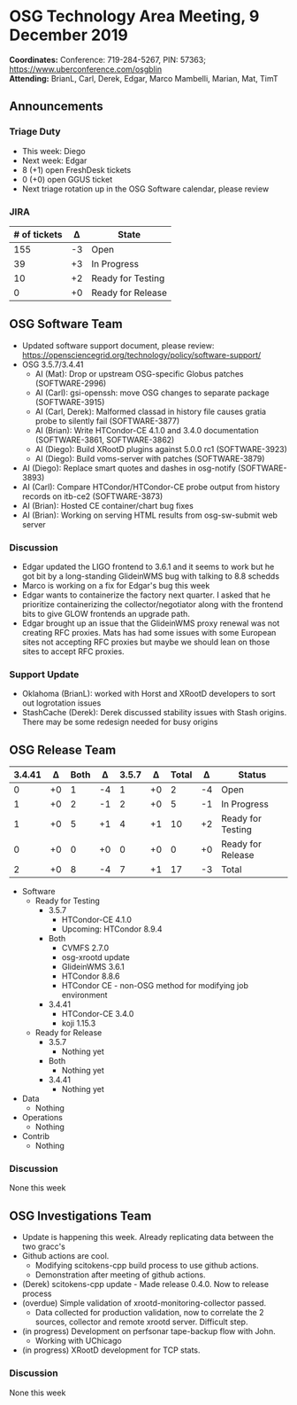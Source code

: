 # OSG Technology Area Meeting,  9 December 2019

**Coordinates:** Conference: 719-284-5267, PIN: 57363; <https://www.uberconference.com/osgblin>  
**Attending:** BrianL, Carl, Derek, Edgar, Marco Mambelli, Marian, Mat, TimT


## Announcements


### Triage Duty

-   This week: Diego
-   Next week: Edgar
-   8 (+1) open FreshDesk tickets
-   0 (+0) open GGUS ticket
-   Next triage rotation up in the OSG Software calendar, please review


### JIRA

| # of tickets | &Delta; | State             |
|------------ |------- |----------------- |
| 155          | -3      | Open              |
| 39           | +3      | In Progress       |
| 10           | +2      | Ready for Testing |
| 0            | +0      | Ready for Release |


## OSG Software Team

-   Updated software support document, please review: <https://opensciencegrid.org/technology/policy/software-support/>
-   OSG 3.5.7/3.4.41  
    -   AI (Mat): Drop or upstream OSG-specific Globus patches (SOFTWARE-2996)
    -   AI (Carl): gsi-openssh: move OSG changes to separate package (SOFTWARE-3915)
    -   AI (Carl, Derek): Malformed classad in history file causes gratia probe to silently fail (SOFTWARE-3877)
    -   AI (Brian): Write HTCondor-CE 4.1.0 and 3.4.0 documentation (SOFTWARE-3861, SOFTWARE-3862)
    -   AI (Diego): Build XRootD plugins against 5.0.0 rc1 (SOFTWARE-3923)
    -   AI (Diego): Build voms-server with patches (SOFTWARE-3879)
-   AI (Diego): Replace smart quotes and dashes in osg-notify (SOFTWARE-3893)
-   AI (Carl): Compare HTCondor/HTCondor-CE probe output from history records on itb-ce2 (SOFTWARE-3873)
-   AI (Brian): Hosted CE container/chart bug fixes
-   AI (Brian): Working on serving HTML results from osg-sw-submit web server


### Discussion

-   Edgar updated the LIGO frontend to 3.6.1 and it seems to work but he got bit by a long-standing GlideinWMS bug with talking to 8.8 schedds
-   Marco is working on a fix for Edgar's bug this week
-   Edgar wants to containerize the factory next quarter. I asked that he prioritize containerizing the collector/negotiator along with the frontend bits to give GLOW frontends an upgrade path.
-   Edgar brought up an issue that the GlideinWMS proxy renewal was not creating RFC proxies. Mats has had some issues with some European sites not accepting RFC proxies but maybe we should lean on those sites to accept RFC proxies.


### Support Update

-   Oklahoma (BrianL): worked with Horst and XRootD developers to sort out logrotation issues
-   StashCache (Derek): Derek discussed stability issues with Stash origins. There may be some redesign needed for busy origins


## OSG Release Team

| 3.4.41 | &Delta; | Both | &Delta; | 3.5.7 | &Delta; | Total | &Delta; | Status            |
| ------ | ------- | ---- | ------- | ----- | ------- | ----- | ------- | ----------------- |
| 0      | +0      | 1    | -4      | 1     | +0      | 2     | -4      | Open              |
| 1      | +0      | 2    | -1      | 2     | +0      | 5     | -1      | In Progress       |
| 1      | +0      | 5    | +1      | 4     | +1      | 10    | +2      | Ready for Testing |
| 0      | +0      | 0    | +0      | 0     | +0      | 0     | +0      | Ready for Release |
| 2      | +0      | 8    | -4      | 7     | +1      | 17    | -3      | Total             |

-   Software  
    -   Ready for Testing  
        -   3.5.7  
            -   HTCondor-CE 4.1.0
            -   Upcoming: HTCondor 8.9.4
        -   Both  
            -   CVMFS 2.7.0
            -   osg-xrootd update
            -   GlideinWMS 3.6.1
            -   HTCondor 8.8.6
            -   HTCondor CE - non-OSG method for modifying job environment
        -   3.4.41  
            -   HTCondor-CE 3.4.0
            -   koji 1.15.3
    -   Ready for Release  
        -   3.5.7  
            -   Nothing yet
        -   Both  
            -   Nothing yet
        -   3.4.41  
            -   Nothing yet
-   Data  
    -   Nothing
-   Operations  
    -   Nothing
-   Contrib  
    -   Nothing


### Discussion

None this week


## OSG Investigations Team

-   Update is happening this week.  Already replicating data between the two gracc's
-   Github actions are cool.  
    -   Modifying scitokens-cpp build process to use github actions.
    -   Demonstration after meeting of github actions.
-   (Derek) scitokens-cpp update - Made release 0.4.0.  Now to release process
-   (overdue) Simple validation of xrootd-monitoring-collector passed.  
    -   Data collected for production validation, now to correlate the 2 sources, collector and remote xrootd server.  Difficult step.
-   (in progress) Development on perfsonar tape-backup flow with John.  
    -   Working with UChicago
-   (in progress) XRootD development for TCP stats.


### Discussion

None this week
